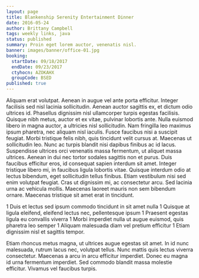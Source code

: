 ```yaml
---
layout: page
title: Blankenship Serenity Entertainment Dinner
date: 2016-05-24
author: Brittany Campbell
tags: weekly links, java
status: published
summary: Proin eget lorem auctor, venenatis nisl.
banner: images/banner/office-01.jpg
booking:
  startDate: 09/18/2017
  endDate: 09/23/2017
  ctyhocn: AZOKAHX
  groupCode: BSED
published: true
---
```

Aliquam erat volutpat. Aenean in augue vel ante porta efficitur. Integer facilisis sed nisl lacinia sollicitudin. Aenean auctor sagittis ex, et dictum odio ultrices id. Phasellus dignissim nisl ullamcorper turpis egestas facilisis. Quisque nibh metus, auctor et ex vitae, pulvinar lobortis ante. Nulla euismod libero in magna auctor, a ultricies nisl sollicitudin. Nam fringilla leo maximus ipsum pharetra, nec aliquam nisl iaculis. Fusce faucibus nisi a suscipit feugiat. Morbi tristique felis nibh, quis tincidunt velit cursus at. Maecenas ut sollicitudin leo.
Nunc ac turpis blandit nisi dapibus finibus ac id lacus. Suspendisse ultrices orci venenatis massa fermentum, ut aliquet massa ultrices. Aenean in dui nec tortor sodales sagittis non et purus. Duis faucibus efficitur eros, id consequat sapien interdum sit amet. Integer tristique libero mi, in faucibus ligula lobortis vitae. Quisque interdum odio at lectus bibendum, eget sollicitudin tellus finibus. Etiam vestibulum nisi sed enim volutpat feugiat. Cras ut dignissim mi, ac consectetur arcu. Sed lacinia urna ac vehicula mollis. Maecenas laoreet mauris non sem bibendum ornare. Maecenas tristique sit amet erat in tincidunt.

1 Duis et lectus sed ipsum commodo tincidunt in sit amet nulla
1 Quisque at ligula eleifend, eleifend lectus nec, pellentesque ipsum
1 Praesent egestas ligula eu convallis viverra
1 Morbi imperdiet nulla ut augue euismod, quis pharetra leo semper
1 Aliquam malesuada diam vel pretium efficitur
1 Etiam dignissim nisl et sagittis tempor.

Etiam rhoncus metus magna, ut ultrices augue egestas sit amet. In id nunc malesuada, rutrum lacus nec, volutpat tellus. Nunc mattis quis lectus viverra consectetur. Maecenas a arcu in arcu efficitur imperdiet. Donec eu magna id urna fermentum imperdiet. Sed commodo blandit massa molestie efficitur. Vivamus vel faucibus turpis.
